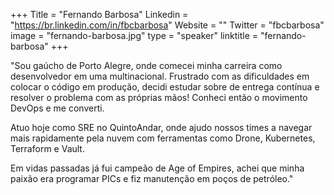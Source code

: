 +++
Title = "Fernando Barbosa"
Linkedin = "https://br.linkedin.com/in/fbcbarbosa"
Website = ""
Twitter = "fbcbarbosa"
image = "fernando-barbosa.jpg"
type = "speaker"
linktitle = "fernando-barbosa"
+++

"Sou gaúcho de Porto Alegre, onde comecei minha carreira como desenvolvedor em uma multinacional. Frustrado com as dificuldades em colocar o código em produção, decidi estudar sobre de entrega contínua e resolver o problema com as próprias mãos! Conheci então o movimento DevOps e me converti.

Atuo hoje como SRE no QuintoAndar, onde ajudo nossos times a navegar mais rapidamente pela nuvem com ferramentas como Drone, Kubernetes, Terraform e Vault.

Em vidas passadas já fui campeão de Age of Empires, achei que minha paixão era programar PICs e fiz manutenção em poços de petróleo."